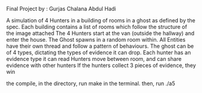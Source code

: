 Final Project by : Gurjas Chalana
                   Abdul Hadi

A simulation of 4 Hunters in a building of rooms in a ghost as defined by the spec.
Each building contains a list of rooms which follow the structure of the image attached
The 4 Hunters start at the van (outside the hallway) and enter the house.
The Ghost spawns in a random room within.
All Entities have their own thread and follow a pattern of behaviours.
The ghost can be of 4 types, dictating the types of evidence it can drop.
Each hunter has an evidence type it can read
Hunters move between room, and can share evidence with other hunters
If the hunters collect 3 pieces of evidence, they win

the compile, in the directory, run make in the terminal. then, run ./a5
